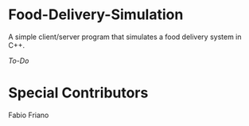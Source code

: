 # Food-Delivery-Simulation
A simple client/server program that simulates a food delivery system in C++.

*To-Do*

# Special Contributors
Fabio Friano
